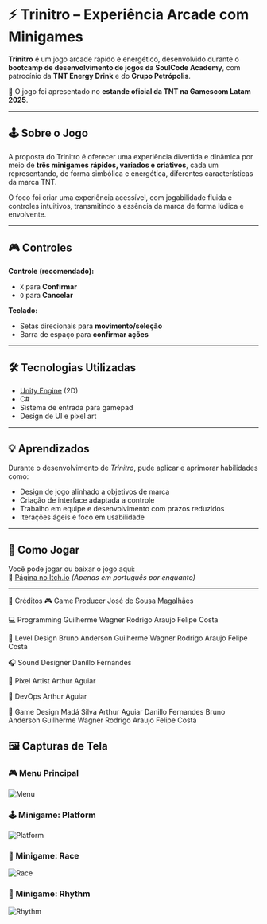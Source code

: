 # ⚡ Trinitro – Experiência Arcade com Minigames

**Trinitro** é um jogo arcade rápido e energético, desenvolvido durante o **bootcamp de desenvolvimento de jogos da SoulCode Academy**, com patrocínio da **TNT Energy Drink** e do **Grupo Petrópolis**.

🎉 O jogo foi apresentado no **estande oficial da TNT na Gamescom Latam 2025**.

---

## 🕹️ Sobre o Jogo

A proposta do Trinitro é oferecer uma experiência divertida e dinâmica por meio de **três minigames rápidos, variados e criativos**, cada um representando, de forma simbólica e energética, diferentes características da marca TNT.

O foco foi criar uma experiência acessível, com jogabilidade fluida e controles intuitivos, transmitindo a essência da marca de forma lúdica e envolvente.

---

## 🎮 Controles

**Controle (recomendado):**
- `X` para **Confirmar**
- `O` para **Cancelar**

**Teclado:**
- Setas direcionais para **movimento/seleção**
- Barra de espaço para **confirmar ações**

---

## 🛠️ Tecnologias Utilizadas

- [Unity Engine](https://unity.com/) (2D)
- C#
- Sistema de entrada para gamepad
- Design de UI e pixel art

---

## 💡 Aprendizados

Durante o desenvolvimento de *Trinitro*, pude aplicar e aprimorar habilidades como:

- Design de jogo alinhado a objetivos de marca
- Criação de interface adaptada a controle
- Trabalho em equipe e desenvolvimento com prazos reduzidos
- Iterações ágeis e foco em usabilidade

---

## 🚀 Como Jogar

Você pode jogar ou baixar o jogo aqui:  
🔗 [Página no Itch.io](https://art109.itch.io/trinitro) *(Apenas em português por enquanto)*

---
👥 Créditos
🎮 Game Producer
José de Sousa Magalhães

💻 Programming
Guilherme Wagner
Rodrigo Araujo
Felipe Costa

🧱 Level Design
Bruno Anderson
Guilherme Wagner
Rodrigo Araujo
Felipe Costa

🎧 Sound Designer
Danillo Fernandes

🎨 Pixel Artist
Arthur Aguiar

🔧 DevOps
Arthur Aguiar

🧠 Game Design
Madá Silva
Arthur Aguiar
Danillo Fernandes
Bruno Anderson
Guilherme Wagner
Rodrigo Araujo
Felipe Costa

## 🖼️ Capturas de Tela

### 🎮 Menu Principal  
![Menu](images/Menu.png)

### 🕹️ Minigame: Platform  
![Platform](images/Plataform.png)

### 🏁 Minigame: Race  
![Race](images/Race.png)

### 🎵 Minigame: Rhythm  
![Rhythm](images/Rhytm.png)

